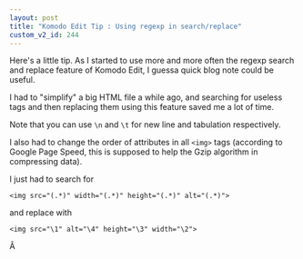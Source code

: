 ```yaml
---
layout: post
title: "Komodo Edit Tip : Using regexp in search/replace"
custom_v2_id: 244
---
```


Here's a little tip. As I started to use more and more often the regexp search
and replace feature of Komodo Edit, I guessa quick blog note could be useful.

I had to "simplify" a big HTML file a while ago, and searching for useless
tags and then replacing them using this feature saved me a lot of time.

Note that you can use `\n` and `\t` for new line and tabulation respectively.

I also had to change the order of attributes in all `<img>` tags (according to
Google Page Speed, this is supposed to help the Gzip algorithm in compressing
data).

I just had to search for

    
    <img src="(.*)" width="(.*)" height="(.*)" alt="(.*)">

and replace with

    
    <img src="\1" alt="\4" height="\3" width="\2">

Â

